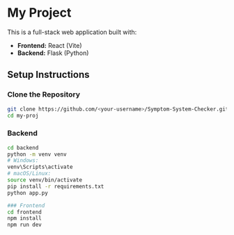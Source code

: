 # My Project
This is a full-stack web application built with:

- **Frontend:** React (Vite)
- **Backend:** Flask (Python)

## Setup Instructions
### Clone the Repository
```bash
git clone https://github.com/<your-username>/Symptom-System-Checker.git
cd my-proj
```

### Backend
```bash
cd backend
python -m venv venv
# Windows:
venv\Scripts\activate
# macOS/Linux:
source venv/bin/activate
pip install -r requirements.txt
python app.py
```

```bash
### Frontend
cd frontend
npm install
npm run dev
```
